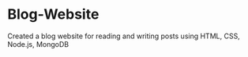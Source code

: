 # Blog-Website
Created a blog website for reading and writing posts using HTML, CSS, Node.js, MongoDB
